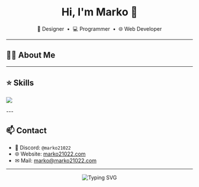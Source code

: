 <h1 align="center">Hi, I'm Marko 👋</h1>
<p align="center">
  🎨 Designer &nbsp;•&nbsp; 💻 Programmer &nbsp;•&nbsp; 🌐 Web Developer
</p>

---

## 🧑‍💻 About Me


---

## ⭐ Skills

<p align="left">
  <img src="https://skillicons.dev/icons?i=vscode,html,css,figma,ps" />
</p>
---

## 📫 Contact

- 💬 Discord: `@marko21022`
- 🌐 Website: [marko21022.com](https://marko21022.com)
- ✉ Mail: [marko@marko21022.com](https://mailto:marko@marko21022.com)

---

<p align="center">
  <img src="https://readme-typing-svg.demolab.com?font=Fira+Code&duration=3000&pause=500&color=0FFFD5&center=true&vCenter=true&width=435&lines=Designing+with+passion...;Building+with+purpose...;Always+learning+%F0%9F%93%9A" alt="Typing SVG" />
</p>
